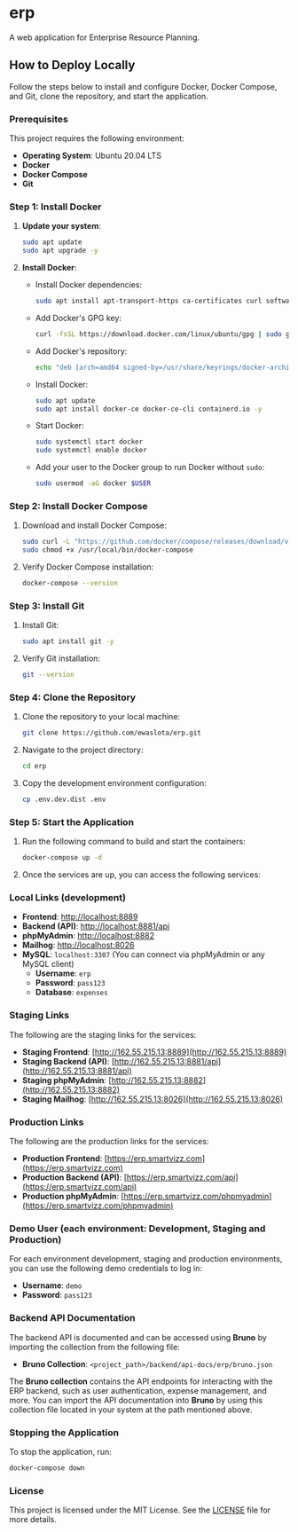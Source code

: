# erp
A web application for Enterprise Resource Planning.

## How to Deploy Locally

Follow the steps below to install and configure Docker, Docker Compose, and Git, clone the repository, and start the application.

### Prerequisites

This project requires the following environment:
- **Operating System**: Ubuntu 20.04 LTS
- **Docker**
- **Docker Compose**
- **Git**

### Step 1: Install Docker

1. **Update your system**:
    ```bash
    sudo apt update
    sudo apt upgrade -y
    ```

2. **Install Docker**:
    - Install Docker dependencies:
      ```bash
      sudo apt install apt-transport-https ca-certificates curl software-properties-common -y
      ```
    - Add Docker's GPG key:
      ```bash
      curl -fsSL https://download.docker.com/linux/ubuntu/gpg | sudo gpg --dearmor -o /usr/share/keyrings/docker-archive-keyring.gpg
      ```
    - Add Docker's repository:
      ```bash
      echo "deb [arch=amd64 signed-by=/usr/share/keyrings/docker-archive-keyring.gpg] https://download.docker.com/linux/ubuntu focal stable" | sudo tee /etc/apt/sources.list.d/docker.list > /dev/null
      ```
    - Install Docker:
      ```bash
      sudo apt update
      sudo apt install docker-ce docker-ce-cli containerd.io -y
      ```

    - Start Docker:
      ```bash
      sudo systemctl start docker
      sudo systemctl enable docker
      ```

    - Add your user to the Docker group to run Docker without `sudo`:
      ```bash
      sudo usermod -aG docker $USER
      ```

### Step 2: Install Docker Compose

1. Download and install Docker Compose:
   ```bash
   sudo curl -L "https://github.com/docker/compose/releases/download/v2.20.0/docker-compose-$(uname -s)-$(uname -m)" -o /usr/local/bin/docker-compose
   sudo chmod +x /usr/local/bin/docker-compose
   ```

2. Verify Docker Compose installation:
   ```bash
   docker-compose --version
   ```

### Step 3: Install Git

1. Install Git:
   ```bash
   sudo apt install git -y
   ```

2. Verify Git installation:
   ```bash
   git --version
    ```

### Step 4: Clone the Repository

1. Clone the repository to your local machine:
   ```bash
   git clone https://github.com/ewaslota/erp.git
   ```

2. Navigate to the project directory:
   ```bash
   cd erp
   ```

3. Copy the development environment configuration:
   ```bash
   cp .env.dev.dist .env
   ```

### Step 5: Start the Application

1. Run the following command to build and start the containers:
   ```bash
   docker-compose up -d
   ```

2. Once the services are up, you can access the following services:

### Local Links (development)

- **Frontend**: [http://localhost:8889](http://localhost:8889)
- **Backend (API)**: [http://localhost:8881/api](http://localhost:8881/api)
- **phpMyAdmin**: [http://localhost:8882](http://localhost:8882)
- **Mailhog**: [http://localhost:8026](http://localhost:8026)
- **MySQL**: `localhost:3307` (You can connect via phpMyAdmin or any MySQL client)
   - **Username**: `erp`
   - **Password**: `pass123`
   - **Database**: `expenses`

### Staging Links

The following are the staging links for the services:

- **Staging Frontend**: [http://162.55.215.13:8889](http://162.55.215.13:8889)
- **Staging Backend (API)**: [http://162.55.215.13:8881/api](http://162.55.215.13:8881/api)
- **Staging phpMyAdmin**: [http://162.55.215.13:8882](http://162.55.215.13:8882)
- **Staging Mailhog**: [http://162.55.215.13:8026](http://162.55.215.13:8026)

### Production Links

The following are the production links for the services:

- **Production Frontend**: [https://erp.smartvizz.com](https://erp.smartvizz.com)
- **Production Backend (API)**: [https://erp.smartvizz.com/api](https://erp.smartvizz.com/api)
- **Production phpMyAdmin**: [https://erp.smartvizz.com/phpmyadmin](https://erp.smartvizz.com/phpmyadmin)

### Demo User (each environment: Development, Staging and Production)

For each environment development, staging and production environments, you can use the following demo credentials to log in:

- **Username**: `demo`
- **Password**: `pass123`

### Backend API Documentation

The backend API is documented and can be accessed using **Bruno** by importing the collection from the following file:

- **Bruno Collection**: `<project_path>/backend/api-docs/erp/bruno.json`

The **Bruno collection** contains the API endpoints for interacting with the ERP backend,
such as user authentication, expense management, and more.
You can import the API documentation into **Bruno** by using this collection file located in your system
at the path mentioned above.


### Stopping the Application

To stop the application, run:
   ```bash
   docker-compose down
   ```

### License

This project is licensed under the MIT License. See the [LICENSE](LICENSE) file for more details.
